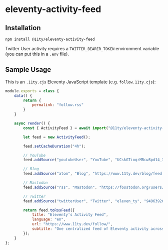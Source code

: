# eleventy-activity-feed

## Installation

```
npm install @11ty/eleventy-activity-feed
```

Twitter User activity requires a `TWITTER_BEARER_TOKEN` environment variable (you can put this in a `.env` file).

<!-- // npm packages published
// github releases and activity
// todo historical duration -->

## Sample Usage

This is an `.11ty.cjs` Eleventy JavaScript template (e.g. `follow.11ty.cjs`):

```js
module.exports = class {
	data() {
		return {
			permalink: "follow.rss"
		}
	}

	async render() {
		const { ActivityFeed } = await import("@11ty/eleventy-activity-feed");

		let feed = new ActivityFeed();

		feed.setCacheDuration("4h");

		// YouTube
		feed.addSource("youtubeUser", "YouTube", "UCskGTioqrMBcw8pd14_334A");

		// Blog
		feed.addSource("atom", "Blog", "https://www.11ty.dev/blog/feed.xml");

		// Mastodon
		feed.addSource("rss", "Mastodon", "https://fosstodon.org/users/eleventy.rss");

		// Twitter
		feed.addSource("twitterUser", "Twitter", "eleven_ty", "949639269433380864");

		return feed.toRssFeed({
			title: "Eleventy’s Activity Feed",
			language: "en",
			url: "https://www.11ty.dev/follow/",
			subtitle: "One centralized feed of Eleventy activity across the web.",
		});
	}
};
```